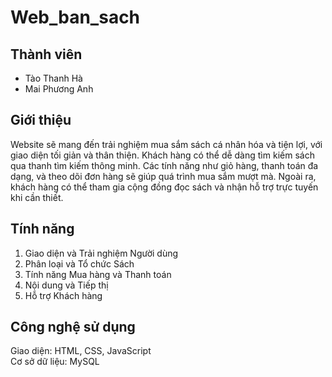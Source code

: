 # Web_ban_sach
## Thành viên
- Tào Thanh Hà 
- Mai Phương Anh
## Giới thiệu
Website sẽ mang đến trải nghiệm mua sắm sách cá nhân hóa và tiện lợi, với giao diện tối giản và thân thiện. Khách hàng có thể dễ dàng tìm kiếm sách qua thanh tìm kiếm thông minh. Các tính năng như giỏ hàng, thanh toán đa dạng, và theo dõi đơn hàng sẽ giúp quá trình mua sắm mượt mà. Ngoài ra, khách hàng có thể tham gia cộng đồng đọc sách và nhận hỗ trợ trực tuyến khi cần thiết.
## Tính năng
1. Giao diện và Trải nghiệm Người dùng
2. Phân loại và Tổ chức Sách
3. Tính năng Mua hàng và Thanh toán
4. Nội dung và Tiếp thị
5. Hỗ trợ Khách hàng
## Công nghệ sử dụng
Giao diện: HTML, CSS, JavaScript  
Cơ sở dữ liệu: MySQL
